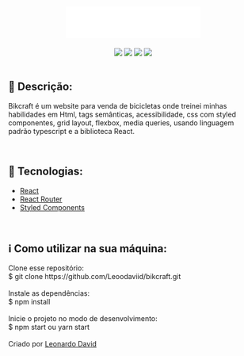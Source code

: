 <div align="center">
    <img src='./src/assets/icons/bikcraft.svg'>
    <div>
    <br/>   
    <img src="https://img.shields.io/github/repo-size/Leoodaviid/bikcraft">
    <img src="https://img.shields.io/github/last-commit/Leoodaviid/bikcraft">        	<img src="https://img.shields.io/github/languages/count/Leoodaviid/bikcraft">
    <img src="https://img.shields.io/github/languages/top/Leoodaviid/bikcraft">     
    </div>
</div></br>





<h2>🔖 Descrição:</h2>

<p>Bikcraft é um website para venda de bicicletas onde treinei minhas habilidades em Html, tags semânticas, acessibilidade, css com styled componentes, grid layout, flexbox, media queries, usando linguagem padrão typescript e a biblioteca React.</p><br/>

<h2>🚀 Tecnologias:</h2>

<ul >
   <li><a href="https://create-react-app.dev/" target="_blank">React</a></li>
    <li><a href="https://reactrouter.com/" target="_blank">React Router</a></li>
    <li><a href="https://styled-components.com/" target="_blank">Styled Components</a></li>
</ul><br/>



<h2>ℹ️  Como utilizar na sua máquina:</h2>

<p>Clone esse repositório:<br/>
    $ git clone https://github.com/Leoodaviid/bikcraft.git
<br/>
<br/>
Instale as dependências:<br/>
$ npm install
<br/>
<br/>
Inicie o projeto no modo de desenvolvimento:<br/>
$ npm start ou yarn start  
<br/>
<br/>
Criado por <a href="https://github.com/Leoodaviid" target="_blank">Leonardo David</a></P>











